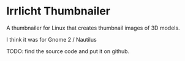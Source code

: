 # Irrlicht Thumbnailer

A thumbnailer for Linux that creates thumbnail images of 3D models.

I think it was for Gnome 2 / Nautilus


TODO: find the source code and put it on github.